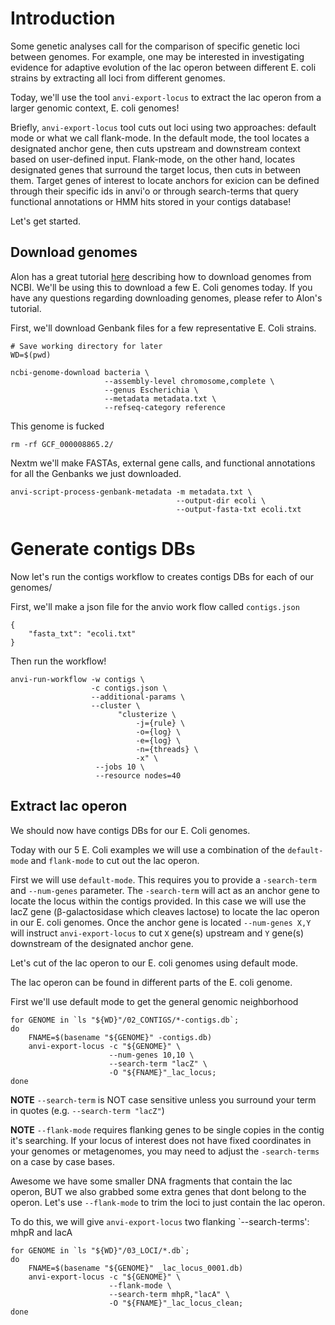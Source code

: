# Introduction
Some genetic analyses call for the comparison of specific genetic loci between genomes. For example, one may be interested in investigating evidence for adaptive evolution of the lac operon between different E. coli strains by extracting all loci from different genomes. 

Today, we'll use the tool `anvi-export-locus` to extract the lac operon from a larger genomic context, E. coli genomes!

Briefly, `anvi-export-locus` tool cuts out loci using two approaches: default mode or what we call flank-mode. In the default mode, the tool locates a designated anchor gene, then cuts upstream and downstream context based on user-defined input. Flank-mode, on the other hand, locates designated genes that surround the target locus, then cuts in between them. Target genes of interest to locate anchors for exicion can be defined through their specific ids in anvi'o or through search-terms that query functional annotations or HMM hits stored in your contigs database!

Let's get started.

## Download genomes

Alon has a great tutorial [here](http://merenlab.org/2019/03/14/ncbi-genome-download-magic/) describing how to download genomes from NCBI. We'll be using this to download a few E. Coli genomes today. If you have any questions regarding downloading genomes, please refer to Alon's tutorial.

First, we'll download Genbank files for a few representative E. Coli strains.
```{bash}
# Save working directory for later
WD=$(pwd)

ncbi-genome-download bacteria \
                     --assembly-level chromosome,complete \
                     --genus Escherichia \
                     --metadata metadata.txt \
                     --refseq-category reference
```

This genome is fucked
```{bash}
rm -rf GCF_000008865.2/
```

Nextm we'll make FASTAs, external gene calls, and functional annotations for all the Genbanks we just downloaded.
```{bash}
anvi-script-process-genbank-metadata -m metadata.txt \
                                     --output-dir ecoli \
                                     --output-fasta-txt ecoli.txt
```

# Generate contigs DBs
Now let's run the contigs workflow to creates contigs DBs for each of our genomes/

First, we'll make a json file for the anvio work flow called `contigs.json`
```{bash}
{
    "fasta_txt": "ecoli.txt"
}
```

Then run the workflow!
```{bash}
anvi-run-workflow -w contigs \
                  -c contigs.json \
                  --additional-params \
                  --cluster \
                        "clusterize \
                            -j={rule} \
                            -o={log} \
                            -e={log} \
                            -n={threads} \
                            -x" \
                   --jobs 10 \
                   --resource nodes=40
```

## Extract lac operon
We should now have contigs DBs for our E. Coli genomes. 

Today with our 5 E. Coli examples we will use a combination of the `default-mode` and `flank-mode` to cut out the lac operon. 

First we will use `default-mode`. This requires you to provide a `-search-term` and `--num-genes` parameter. The `-search-term` will act as an anchor gene to locate the locus within the contigs provided. In this case we will use the lacZ gene (β-galactosidase which cleaves lactose) to locate the lac operon in our  E. coli genomes. Once the anchor gene is located `--num-genes X,Y` will instruct `anvi-export-locus` to cut `X` gene(s) upstream and `Y` gene(s) downstream of the designated anchor gene.

Let's cut of the lac operon to our E. coli genomes using default mode.

The lac operon can be found in different parts of the E. coli genome. 

First we'll use default mode to get the general genomic neighborhood
```{bash}
for GENOME in `ls "${WD}"/02_CONTIGS/*-contigs.db`;
do
    FNAME=$(basename "${GENOME}" -contigs.db)
    anvi-export-locus -c "${GENOME}" \
                      --num-genes 10,10 \
                      --search-term "lacZ" \
                      -O "${FNAME}"_lac_locus;
done
```

**NOTE**
`--search-term` is NOT case sensitive unless you surround your term in quotes (e.g. `--search-term "lacZ"`)

**NOTE**
`--flank-mode` requires flanking genes to be single copies in the contig it's searching. If your locus of interest does not have fixed coordinates in your genomes or metagenomes, you may need to adjust the `-search-terms` on a case by case bases. 

Awesome we have some smaller DNA fragments that contain the lac operon, BUT we also grabbed some extra genes that dont belong to the operon. Let's use `--flank-mode` to trim the loci to just contain the lac operon.

To do this, we will give `anvi-export-locus` two flanking `--search-terms': mhpR and lacA
```{bash}
for GENOME in `ls "${WD}"/03_LOCI/*.db`;
do
    FNAME=$(basename "${GENOME}" _lac_locus_0001.db)
    anvi-export-locus -c "${GENOME}" \
                      --flank-mode \
                      --search-term mhpR,"lacA" \
                      -O "${FNAME}"_lac_locus_clean;
done
```
